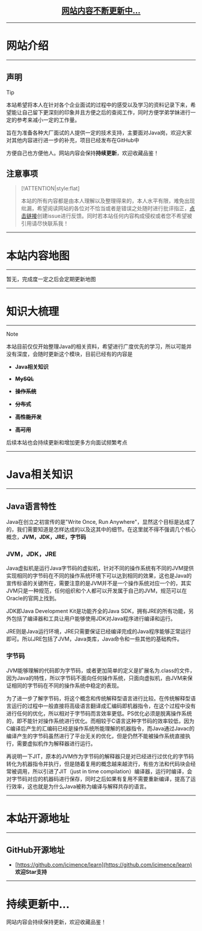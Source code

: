 

<p align="center" style="color:blue">
  <a href="https://github.com/icimence/learn" target="_blank">
    <h2 align="center">
        网站内容不断更新中...
    </h2>
  </a>
</p>
<!-- <p>
  <br>
</p> -->

---
# **网站介绍**
---
## **声明**
> [!TIP]
> 本站希望将本人在针对各个企业面试的过程中的感受以及学习的资料记录下来，希望能让自己留下更深刻的印象并且方便之后的查阅工作，同时方便学弟学妹进行一定的参考来减小一定的工作量。
>
> 
>
> 旨在为准备各种大厂面试的人提供一定的技术支持，主要面对Java岗，欢迎大家对其他内容进行进一步的补充，项目已经发布在GitHub中
>
> 
>
> 方便自己也方便他人。网站内容会保持**持续更新**，欢迎收藏品鉴！

## **注意事项**

> [!ATTENTION|style:flat]
>
> 本站的所有内容都是由本人理解以及整理得来的，本人水平有限，难免出现纰漏，希望阅读网站的各位对不恰当或者是错误之处随时进行批评指正，[点击链接](https://github.com/icimence/learn)创建issue进行反馈。同时若本站任何内容构成侵权或者您不希望被引用请尽快联系我！

---
# **本站内容地图**
---

暂无，完成度一定之后会定期更新地图

---
# **知识大梳理**

---
> [!NOTE]
> 本站目前仅仅开始整理Java的相关资料，希望进行广度优先的学习，所以可能并没有深度，会随时更新这个模块，目前已经有的内容是
>
> - **Java相关知识**
>
>  - ~~**MySQL**~~
>  - ~~**操作系统**~~
>  - ~~**分布式**~~
>  - ~~**高性能开发**~~
>  - ~~**高可用**~~
>

后续本站也会持续更新和增加更多方向面试频繁考点

---
# **Java相关知识**
---
## **Java语言特性**

Java在创立之初宣传的是"Write Once, Run Anywhere"，显然这个目标是达成了的，我们需要知道是怎样达成的以及这其中的细节。在这里就不得不强调几个核心概念，**JVM，JDK，JRE，字节码**

### JVM，JDK，JRE

Java虚拟机是运行Java字节码的虚拟机，针对不同的操作系统有不同的JVM提供实现相同的字节码在不同的操作系统环境下可以达到相同的效果，这也是Java的宣传标语的关键所在，需要注意的是JVM并不是一个操作系统对应一个的，其实JVM只是一种规范，任何组织和个人都可以开发属于自己的JVM，规范可以在Oracle的官网上找到。

JDK即Java Development Kit是功能齐全的Java SDK，拥有JRE的所有功能，另外包括了编译器和工具让用户能够使用JDK对Java程序进行编译和运行。

JRE则是Java运行环境，JRE只需要保证已经编译完成的Java程序能够正常运行即可。所以JRE包括了JVM，Java类库，Java命令和一些其他的基础构件。

### 字节码

JVM能够理解的代码即为字节码，或者更加简单的定义是扩展名为.class的文件，因为Java的特性，所以字节码不面向任何操作系统，只面向虚拟机，由JVM来保证相同的字节码在不同的操作系统中稳定的表现。

为了进一步了解字节码，将这个概念和传统解释型语言进行比较。在传统解释型语言运行的过程中一般直接将高级语言翻译成汇编码即机器指令，在这个过程中没有进行任何的优化，所以相对于字节码而言效率更低。PS优化必须是脱离操作系统的，即不能针对操作系统进行优化。而相较于C语言这种字节码的效率较低，因为C编译后产生的汇编码已经是操作系统所能理解的机器指令，而Java通过Javac的编译产生的字节码虽然进行了平台无关的优化，但是仍然不能被操作系统直接执行，需要虚拟机作为解释器进行运行。

再说明一下JIT，原本的JVM作为字节码的解释器只是对已经进行过优化的字节码转化为机器指令并执行，但是随着复用的概念越来越流行，有些方法和代码块会经常被调用，所以引进了JIT（just in time compilation）编译器，运行时编译，会对字节码对应的机器码进行保存，同时之后如果有复用不需要重新编译，提高了运行效率，这也就是为什么Java被称为编译与解释共存的语言。

---
# **本站开源地址**
---

## GitHub开源地址

- [https://github.com/icimence/learn](https://github.com/icimence/learn) **欢迎Star支持**


---
# 持续更新中...

网站内容会持续保持更新，欢迎收藏品鉴！
